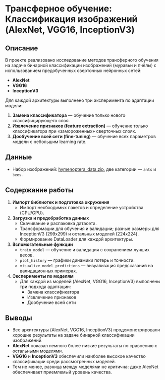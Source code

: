 # Трансферное обучение: Классификация изображений (AlexNet, VGG16, InceptionV3)

## Описание

В проекте реализовано исследование методов трансферного обучения на задаче бинарной классификации изображений (муравьи и пчёлы) с использованием предобученных сверточных нейронных сетей:

- **AlexNet**
- **VGG16**
- **InceptionV3**

Для каждой архитектуры выполнено три эксперимента по адаптации модели:

1. **Замена классификатора** — обучение только нового классифицирующего слоя.
2. **Извлечение признаков (feature extraction)** — обучение только классификатора при «замороженных» сверточных слоях.
3. **Дообучение всей сети (fine-tuning)** — обучение всех параметров модели с небольшим learning rate.


## Данные

- Набор изображений: [hymenoptera_data.zip](https://download.pytorch.org/tutorial/hymenoptera_data.zip), две категории — `ants` и `bees`.

## Содержание работы

1. **Импорт библиотек и подготовка окружения**
   - Импорт необходимых пакетов и определение устройства (CPU/GPU).
2. **Загрузка и предобработка данных**
   - Скачивание и распаковка датасета.
   - Трансформации для обучения и валидации; разные размеры для InceptionV3 (299x299) и остальных моделей (224x224).
   - Формирование DataLoader для каждой архитектуры.
3. **Вспомогательные функции**
   - `train_model` — обучение и валидация с сохранением лучших весов.
   - `plot_history` — графики динамики потерь и точности.
   - `visualize_model_predictions` — визуализация предсказаний на валидационных примерах.
4. **Эксперименты по моделям**
   - Для каждой из моделей (AlexNet, VGG16, InceptionV3) выполнены три подхода адаптации:
     - Замена классификатора
     - Извлечение признаков
     - Дообучение всей сети

## Выводы

- Все архитектуры (AlexNet, VGG16, InceptionV3) продемонстрировали хорошие результаты на задаче бинарной классификации изображений.
- **AlexNet** показал немного более низкие результаты по сравнению с остальными моделями.
- **VGG16** и **InceptionV3** обеспечили наиболее высокое качество классификации среди рассмотренных моделей.
- Тем не менее, разница между моделями не критична: даже AlexNet обеспечивает приемлемый уровень качества.

